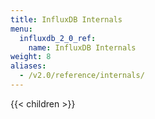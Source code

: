 ```yaml
---
title: InfluxDB Internals
menu:
  influxdb_2_0_ref:
    name: InfluxDB Internals
weight: 8
aliases:
  - /v2.0/reference/internals/
---
```


{{< children >}}
